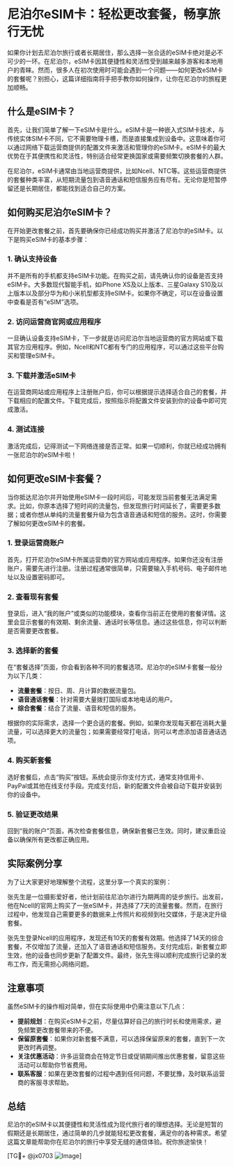 # 尼泊尔eSIM卡：轻松更改套餐，畅享旅行无忧

如果你计划去尼泊尔旅行或者长期居住，那么选择一张合适的eSIM卡绝对是必不可少的一环。在尼泊尔，eSIM卡因其便捷性和灵活性受到越来越多游客和本地用户的青睐。然而，很多人在初次使用时可能会遇到一个问题——如何更改eSIM卡的套餐呢？别担心，这篇详细指南将手把手教你如何操作，让你在尼泊尔的旅程更加顺畅。

## 什么是eSIM卡？

首先，让我们简单了解一下eSIM卡是什么。eSIM卡是一种嵌入式SIM卡技术，与传统实体SIM卡不同，它不需要物理卡槽，而是直接集成到设备中。这意味着你可以通过网络下载运营商提供的配置文件来激活和管理你的eSIM卡。eSIM卡的最大优势在于其便携性和灵活性，特别适合经常更换国家或需要频繁切换套餐的人群。

在尼泊尔，eSIM卡通常由当地运营商提供，比如Ncell、NTC等。这些运营商提供的套餐种类丰富，从短期流量包到语音通话和短信服务应有尽有。无论你是短暂停留还是长期居住，都能找到适合自己的方案。

## 如何购买尼泊尔eSIM卡？

在开始更改套餐之前，首先要确保你已经成功购买并激活了尼泊尔的eSIM卡。以下是购买eSIM卡的基本步骤：

### 1. 确认支持设备
并不是所有的手机都支持eSIM卡功能。在购买之前，请先确认你的设备是否支持eSIM卡。大多数现代智能手机，如iPhone XS及以上版本、三星Galaxy S10及以上版本以及部分华为和小米机型都支持eSIM卡。如果你不确定，可以在设备设置中查看是否有“eSIM”选项。

### 2. 访问运营商官网或应用程序
一旦确认设备支持eSIM卡，下一步就是访问尼泊尔当地运营商的官方网站或下载其官方应用程序。例如，Ncell和NTC都有专门的应用程序，可以通过这些平台购买和管理eSIM卡。

### 3. 下载并激活eSIM卡
在运营商网站或应用程序上注册账户后，你可以根据提示选择适合自己的套餐，并下载相应的配置文件。下载完成后，按照指示将配置文件安装到你的设备中即可完成激活。

### 4. 测试连接
激活完成后，记得测试一下网络连接是否正常。如果一切顺利，你就已经成功拥有一张尼泊尔的eSIM卡啦！

## 如何更改eSIM卡套餐？

当你抵达尼泊尔并开始使用eSIM卡一段时间后，可能发现当前套餐无法满足需求。比如，你原本选择了短时间的流量包，但发现旅行时间延长了，需要更多数据；或者你想从单纯的流量套餐升级为包含语音通话和短信的服务。这时，你需要了解如何更改eSIM卡的套餐。

### 1. 登录运营商账户
首先，打开尼泊尔eSIM卡所属运营商的官方网站或应用程序。如果你还没有注册账户，需要先进行注册。注册过程通常很简单，只需要输入手机号码、电子邮件地址以及设置密码即可。

### 2. 查看现有套餐
登录后，进入“我的账户”或类似的功能模块，查看你当前正在使用的套餐详情。这里会显示套餐的有效期、剩余流量、通话时长等信息。通过这些信息，你可以判断是否需要更改套餐。

### 3. 选择新的套餐
在“套餐选择”页面，你会看到各种不同的套餐选项。尼泊尔的eSIM卡套餐一般分为以下几类：
- **流量套餐**：按日、周、月计算的数据流量包。
- **语音通话套餐**：针对需要大量拨打国际或本地电话的用户。
- **综合套餐**：结合了流量、语音和短信的服务。

根据你的实际需求，选择一个更合适的套餐。例如，如果你发现每天都在消耗大量流量，可以选择更大的流量包；如果需要经常打电话，则可以考虑添加语音通话选项。

### 4. 购买新套餐
选好套餐后，点击“购买”按钮。系统会提示你支付方式，通常支持信用卡、PayPal或其他在线支付手段。完成支付后，新的配置文件会被自动下载并安装到你的设备中。

### 5. 验证更改结果
回到“我的账户”页面，再次检查套餐信息，确保新套餐已生效。同时，建议重启设备以确保所有更改都正确应用。

## 实际案例分享

为了让大家更好地理解整个流程，这里分享一个真实的案例：

张先生是一位摄影爱好者，他计划前往尼泊尔进行为期两周的徒步旅行。出发前，他在Ncell的官网上购买了一张eSIM卡，并选择了7天的流量套餐。然而，在旅行过程中，他发现自己需要更多的数据来上传照片和视频到社交媒体，于是决定升级套餐。

张先生登录Ncell的应用程序，发现还有10天的套餐有效期。他选择了14天的综合套餐，不仅增加了流量，还加入了语音通话和短信服务。支付完成后，新套餐立即生效，他的设备也同步更新了配置文件。最终，张先生得以顺利完成旅行记录的发布工作，而无需担心网络问题。

## 注意事项

虽然eSIM卡的操作相对简单，但在实际使用中仍需注意以下几点：

- **提前规划**：在购买eSIM卡之前，尽量估算好自己的旅行时长和使用需求，避免频繁更改套餐带来的不便。
- **保留原套餐**：如果你对新套餐不满意，可以选择保留原来的套餐，直到下一次更改时再调整。
- **关注优惠活动**：许多运营商会在特定节日或促销期间推出优惠套餐，留意这些活动可以帮助你节省费用。
- **联系客服**：如果在更改套餐的过程中遇到任何问题，不要犹豫，及时联系运营商的客服寻求帮助。

## 总结

尼泊尔的eSIM卡以其便捷性和灵活性成为现代旅行者的理想选择。无论是短暂的假期还是长期居住，通过简单的几步就能轻松更改套餐，满足你的各种需求。希望这篇文章能帮助你在尼泊尔的旅行中享受无缝的通信体验。祝你旅途愉快！

[TG💪+ @jx0703 ![Image](https://github.com/user-attachments/assets/dbca1d08-cadb-493c-b0ec-ad6f7a83f270)]